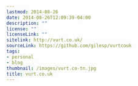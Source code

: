 ```yaml
---
lastmod: 2014-08-26
date: 2014-08-26T12:09:39-04:00
description: ""
license: ""
licenseLink: ""
sitelink: http://vurt.co.uk/
sourceLink: https://github.com/gilesp/vurtcouk
tags:
- personal
- blog
thumbnail: /images/vurt.co-tn.jpg
title: vurt.co.uk
---
```


